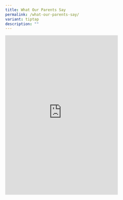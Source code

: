 ```yaml
---
title: What Our Parents Say
permalink: /what-our-parents-say/
variant: tiptap
description: ""
---
```

<div class="iframe-wrapper">
<iframe height="509" width="360" allowfullscreen="true" frameborder="0" src="https://docs.google.com/presentation/d/e/2PACX-1vS0oPe0TYy8MfsbKdygAOKO8yS4qICEA3_lGrk0aXXWw7EVT7OWGy2DCSVzFDjaDWXrDgSbSy66DD0X/embed?start=false&amp;loop=true&amp;delayms=60000"></iframe>
</div>
<p></p>
